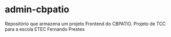 # admin-cbpatio
Repositório que armazena um projeto Frontend do CBPATIO. Projeto de TCC para a escola ETEC Fernando Prestes 
